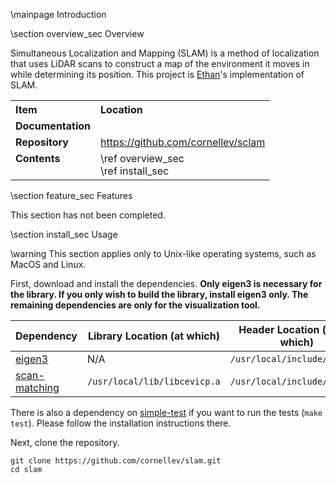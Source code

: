 \mainpage Introduction

\section overview_sec Overview

Simultaneous Localization and Mapping (SLAM) is a method of localization that uses LiDAR scans to construct a map of the environment it moves in while determining its position.
This project is [Ethan](https://ethanuppal.com)'s implementation of SLAM.

<table>
    <tr>
        <th style="text-align:left; vertical-align:top">Item</th>
        <th style="text-align:left; vertical-align:top">Location</th>
    </tr>
    <tr>
        <td style="text-align:left; vertical-align:top"><b>Documentation</b></td>
        <td style="text-align:left; vertical-align:top"></td>
    </tr>
    <tr>
        <td style="text-align:left; vertical-align:top"><b>Repository</b></td>
        <td style="text-align:left; vertical-align:top">
            <a href="https://github.com/cornellev/slam">https://github.com/cornellev/sclam</a>
        </td>
    </tr>
    <tr>
        <td style="text-align:left; vertical-align:top"><b>Contents</b></td>
        <td style="text-align:left; vertical-align:top">
            \ref overview_sec <br> 
            \ref install_sec <br> 
        </td>
    </tr>
</table>

\section feature_sec Features

This section has not been completed.

\section install_sec Usage

\warning This section applies only to Unix-like operating systems, such as MacOS and Linux.

First, download and install the dependencies.
**Only eigen3 is necessary for the library. If you only wish to build the library, install eigen3 only. The remaining dependencies are only for the visualization tool.**

| Dependency | Library Location (at which) | Header Location (under which) |
| --- | --- | --- |
| [eigen3](http://eigen.tuxfamily.org/index.php?title=Main_Page) | N/A | `/usr/local/include/eigen3/` |
| [scan-matching](/Users/ethan/Documents/GitHub/scan-matching) | `/usr/local/lib/libcevicp.a` | `/usr/local/include/` |

There is also a dependency on [simple-test](https://github.com/ethanuppal/simple-test) if you want to run the tests (`make test`).
Please follow the installation instructions there.

Next, clone the repository.
```shell
git clone https://github.com/cornellev/slam.git
cd slam
```

